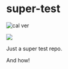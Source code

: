 super-test
==========

![cal ver](https://img.shields.io/badge/calver-0Y.0M.MINOR-1FAFC8.svg?style=flat)

<a title="Calendar Versioning" href="https://calver.org"><img src="https://img.shields.io/badge/calver-0Y.0M.MINOR-1FAFC8.svg?style=flat" /></a>

Just a super test repo.

And how!
